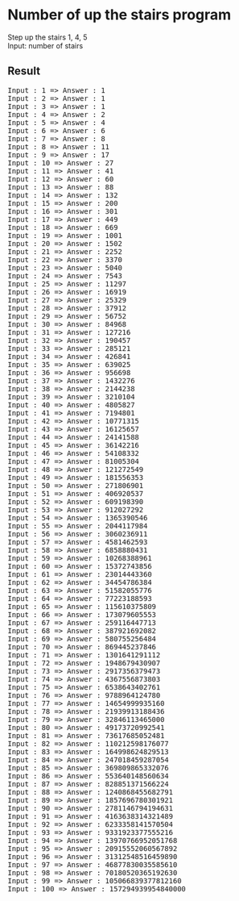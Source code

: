 # Number of up the stairs program

Step up the stairs 1, 4, 5<br>
Input: number of stairs

## Result
<pre>
Input : 1 => Answer : 1
Input : 2 => Answer : 1
Input : 3 => Answer : 1
Input : 4 => Answer : 2
Input : 5 => Answer : 4
Input : 6 => Answer : 6
Input : 7 => Answer : 8
Input : 8 => Answer : 11
Input : 9 => Answer : 17
Input : 10 => Answer : 27
Input : 11 => Answer : 41
Input : 12 => Answer : 60
Input : 13 => Answer : 88
Input : 14 => Answer : 132
Input : 15 => Answer : 200
Input : 16 => Answer : 301
Input : 17 => Answer : 449
Input : 18 => Answer : 669
Input : 19 => Answer : 1001
Input : 20 => Answer : 1502
Input : 21 => Answer : 2252
Input : 22 => Answer : 3370
Input : 23 => Answer : 5040
Input : 24 => Answer : 7543
Input : 25 => Answer : 11297
Input : 26 => Answer : 16919
Input : 27 => Answer : 25329
Input : 28 => Answer : 37912
Input : 29 => Answer : 56752
Input : 30 => Answer : 84968
Input : 31 => Answer : 127216
Input : 32 => Answer : 190457
Input : 33 => Answer : 285121
Input : 34 => Answer : 426841
Input : 35 => Answer : 639025
Input : 36 => Answer : 956698
Input : 37 => Answer : 1432276
Input : 38 => Answer : 2144238
Input : 39 => Answer : 3210104
Input : 40 => Answer : 4805827
Input : 41 => Answer : 7194801
Input : 42 => Answer : 10771315
Input : 43 => Answer : 16125657
Input : 44 => Answer : 24141588
Input : 45 => Answer : 36142216
Input : 46 => Answer : 54108332
Input : 47 => Answer : 81005304
Input : 48 => Answer : 121272549
Input : 49 => Answer : 181556353
Input : 50 => Answer : 271806901
Input : 51 => Answer : 406920537
Input : 52 => Answer : 609198390
Input : 53 => Answer : 912027292
Input : 54 => Answer : 1365390546
Input : 55 => Answer : 2044117984
Input : 56 => Answer : 3060236911
Input : 57 => Answer : 4581462593
Input : 58 => Answer : 6858880431
Input : 59 => Answer : 10268388961
Input : 60 => Answer : 15372743856
Input : 61 => Answer : 23014443360
Input : 62 => Answer : 34454786384
Input : 63 => Answer : 51582055776
Input : 64 => Answer : 77223188593
Input : 65 => Answer : 115610375809
Input : 66 => Answer : 173079605553
Input : 67 => Answer : 259116447713
Input : 68 => Answer : 387921692082
Input : 69 => Answer : 580755256484
Input : 70 => Answer : 869445237846
Input : 71 => Answer : 1301641291112
Input : 72 => Answer : 1948679430907
Input : 73 => Answer : 2917356379473
Input : 74 => Answer : 4367556873803
Input : 75 => Answer : 6538643402761
Input : 76 => Answer : 9788964124780
Input : 77 => Answer : 14654999935160
Input : 78 => Answer : 21939913188436
Input : 79 => Answer : 32846113465000
Input : 80 => Answer : 49173720992541
Input : 81 => Answer : 73617685052481
Input : 82 => Answer : 110212598176077
Input : 83 => Answer : 164998624829513
Input : 84 => Answer : 247018459287054
Input : 85 => Answer : 369809865332076
Input : 86 => Answer : 553640148560634
Input : 87 => Answer : 828851371566224
Input : 88 => Answer : 1240868455682791
Input : 89 => Answer : 1857696780301921
Input : 90 => Answer : 2781146794194631
Input : 91 => Answer : 4163638314321489
Input : 92 => Answer : 6233358141570504
Input : 93 => Answer : 9331923377555216
Input : 94 => Answer : 13970766952051768
Input : 95 => Answer : 20915552060567892
Input : 96 => Answer : 31312548516459890
Input : 97 => Answer : 46877830035585610
Input : 98 => Answer : 70180520365192630
Input : 99 => Answer : 105066839377812160
Input : 100 => Answer : 157294939954840000
</pre>
